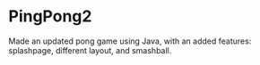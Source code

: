 # PingPong2
Made an updated pong game using Java, with an added features: splashpage, different layout, and smashball. 
